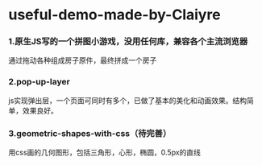 # useful-demo-made-by-Claiyre

### 1.原生JS写的一个拼图小游戏，没用任何库，兼容各个主流浏览器
通过拖动各种组成房子原件，最终拼成一个房子
### 2.pop-up-layer
js实现弹出层，一个页面可同时有多个，已做了基本的美化和动画效果。结构简单，效果良好。
### 3.geometric-shapes-with-css（待完善）
用css画的几何图形，包括三角形，心形，椭圆，0.5px的直线
